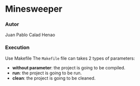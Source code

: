 # Minesweeper


### Autor

Juan Pablo Calad Henao



### Execution

Use Makefile The `Makefile` file can takes 2 types of parameters:

- **without parameter**: the project is going to be compiled.
- **run**: the project is going to be run.
- **clean**: the project is going to be cleaned.
